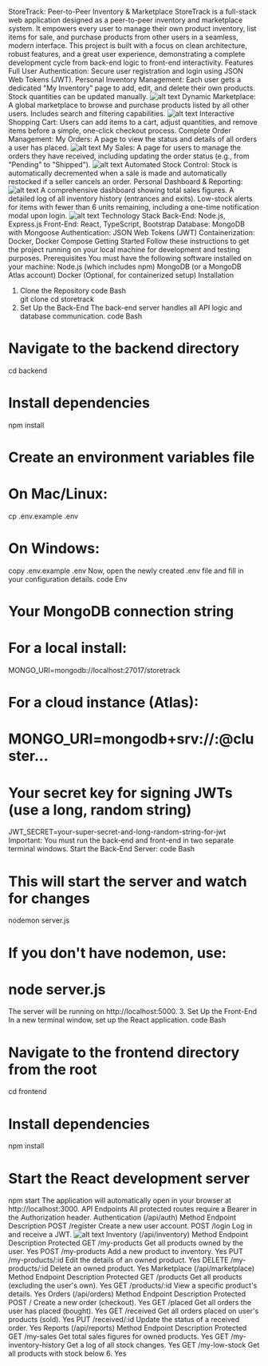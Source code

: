 StoreTrack: Peer-to-Peer Inventory & Marketplace
StoreTrack is a full-stack web application designed as a peer-to-peer inventory and marketplace system. It empowers every user to manage their own product inventory, list items for sale, and purchase products from other users in a seamless, modern interface.
This project is built with a focus on clean architecture, robust features, and a great user experience, demonstrating a complete development cycle from back-end logic to front-end interactivity.
Features
Full User Authentication: Secure user registration and login using JSON Web Tokens (JWT).
Personal Inventory Management: Each user gets a dedicated "My Inventory" page to add, edit, and delete their own products. Stock quantities can be updated manually.
![alt text](image-3.png)
Dynamic Marketplace: A global marketplace to browse and purchase products listed by all other users. Includes search and filtering capabilities.
![alt text](image-4.png)
Interactive Shopping Cart: Users can add items to a cart, adjust quantities, and remove items before a simple, one-click checkout process.
Complete Order Management:
My Orders: A page to view the status and details of all orders a user has placed.
![alt text](image-5.png)
My Sales: A page for users to manage the orders they have received, including updating the order status (e.g., from "Pending" to "Shipped").
![alt text](image-6.png)
Automated Stock Control: Stock is automatically decremented when a sale is made and automatically restocked if a seller cancels an order.
Personal Dashboard & Reporting:
![alt text](image-2.png)
A comprehensive dashboard showing total sales figures.
A detailed log of all inventory history (entrances and exits).
Low-stock alerts for items with fewer than 6 units remaining, including a one-time notification modal upon login.
![alt text](image-1.png)
Technology Stack
Back-End: Node.js, Express.js
Front-End: React, TypeScript, Bootstrap
Database: MongoDB with Mongoose
Authentication: JSON Web Tokens (JWT)
Containerization: Docker, Docker Compose
Getting Started
Follow these instructions to get the project running on your local machine for development and testing purposes.
Prerequisites
You must have the following software installed on your machine:
Node.js (which includes npm)
MongoDB (or a MongoDB Atlas account)
Docker (Optional, for containerized setup)
Installation
1. Clone the Repository
code
Bash    
git clone <your-repository-url>
cd storetrack
2. Set Up the Back-End
The back-end server handles all API logic and database communication.
code
Bash
# Navigate to the backend directory
cd backend

# Install dependencies
npm install

# Create an environment variables file
# On Mac/Linux:
cp .env.example .env
# On Windows:
copy .env.example .env
Now, open the newly created .env file and fill in your configuration details.
code
Env
# Your MongoDB connection string
# For a local install:
MONGO_URI=mongodb://localhost:27017/storetrack
# For a cloud instance (Atlas):
# MONGO_URI=mongodb+srv://<username>:<password>@cluster...

# Your secret key for signing JWTs (use a long, random string)
JWT_SECRET=your-super-secret-and-long-random-string-for-jwt
Important: You must run the back-end and front-end in two separate terminal windows.
Start the Back-End Server:
code
Bash
# This will start the server and watch for changes
nodemon server.js

# If you don't have nodemon, use:
# node server.js
The server will be running on http://localhost:5000.
3. Set Up the Front-End
In a new terminal window, set up the React application.
code
Bash
# Navigate to the frontend directory from the root
cd frontend

# Install dependencies
npm install

# Start the React development server
npm start
The application will automatically open in your browser at http://localhost:3000.
API Endpoints
All protected routes require a Bearer <token> in the Authorization header.
Authentication (/api/auth)
Method	Endpoint	Description
POST	/register	Create a new user account.
POST	/login	Log in and receive a JWT.
![alt text](image.png)
Inventory (/api/inventory)
Method	Endpoint	Description	Protected
GET	/my-products	Get all products owned by the user.	Yes
POST	/my-products	Add a new product to inventory.	Yes
PUT	/my-products/:id	Edit the details of an owned product.	Yes
DELETE	/my-products/:id	Delete an owned product.	Yes
Marketplace (/api/marketplace)
Method	Endpoint	Description	Protected
GET	/products	Get all products (excluding the user's own).	Yes
GET	/products/:id	View a specific product's details.	Yes
Orders (/api/orders)
Method	Endpoint	Description	Protected
POST	/	Create a new order (checkout).	Yes
GET	/placed	Get all orders the user has placed (bought).	Yes
GET	/received	Get all orders placed on user's products (sold).	Yes
PUT	/received/:id	Update the status of a received order.	Yes
Reports (/api/reports)
Method	Endpoint	Description	Protected
GET	/my-sales	Get total sales figures for owned products.	Yes
GET	/my-inventory-history	Get a log of all stock changes.	Yes
GET	/my-low-stock	Get all products with stock below 6.	Yes